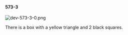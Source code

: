 #### 573-3
![dev-573-3-0.png](https://github.com/lil-lab/nlvr/raw/master/nlvr/dev/images/3/dev-573-3-0.png "dev-573-3-0.png")

There is a box with a yellow triangle and 2 black squares.